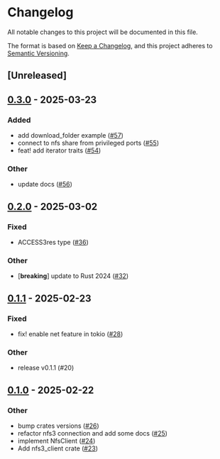 # Changelog

All notable changes to this project will be documented in this file.

The format is based on [Keep a Changelog](https://keepachangelog.com/en/1.0.0/),
and this project adheres to [Semantic Versioning](https://semver.org/spec/v2.0.0.html).

## [Unreleased]

## [0.3.0](https://github.com/Vaiz/nfs3/compare/nfs3_client-v0.2.0...nfs3_client-v0.3.0) - 2025-03-23

### Added

- add download_folder example ([#57](https://github.com/Vaiz/nfs3/pull/57))
- connect to nfs share from privileged ports ([#55](https://github.com/Vaiz/nfs3/pull/55))
- feat! add iterator traits ([#54](https://github.com/Vaiz/nfs3/pull/54))

### Other

- update docs ([#56](https://github.com/Vaiz/nfs3/pull/56))

## [0.2.0](https://github.com/Vaiz/nfs3/compare/nfs3_client-v0.1.1...nfs3_client-v0.2.0) - 2025-03-02

### Fixed

- ACCESS3res type ([#36](https://github.com/Vaiz/nfs3/pull/36))

### Other

- [**breaking**] update to Rust 2024 ([#32](https://github.com/Vaiz/nfs3/pull/32))

## [0.1.1](https://github.com/Vaiz/nfs3/compare/nfs3_client-v0.1.0...nfs3_client-v0.1.1) - 2025-02-23

### Fixed

- fix! enable net feature in tokio ([#28](https://github.com/Vaiz/nfs3/pull/28))

### Other

- release v0.1.1 (#20)

## [0.1.0](https://github.com/Vaiz/nfs3/releases/tag/nfs3_client-v0.1.0) - 2025-02-22

### Other

- bump crates versions ([#26](https://github.com/Vaiz/nfs3/pull/26))
- refactor nfs3 connection and add some docs ([#25](https://github.com/Vaiz/nfs3/pull/25))
- implement NfsClient ([#24](https://github.com/Vaiz/nfs3/pull/24))
- Add nfs3_client crate ([#23](https://github.com/Vaiz/nfs3/pull/23))

